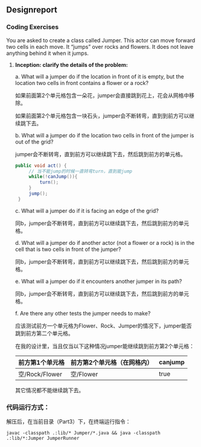 ## Designreport

### Coding Exercises

You are asked to create a class called Jumper. This actor can move forward two cells in each move. It “jumps” over rocks and flowers. It does not leave anything behind it when it jumps.

1. **Inception: clarify the details of the problem:**

   a. What will a jumper do if the location in front of it is empty, but the location two cells in front contains a flower or a rock?

   如果前面第2个单元格包含一朵花，jumper会直接跳到花上，花会从网格中移除。

   如果前面第2个单元格包含一块石头，jumper会不断转弯，直到到前方可以继续跳下去。

   b. What will a jumper do if the location two cells in front of the jumper is out of the grid?

   jumper会不断转弯，直到前方可以继续跳下去，然后跳到前方的单元格。

   ```java
   public void act() {
   		// 当不能jump的时候一直转弯turn，直到能jump
   		while(!canJump()){
   			turn();
   		}
   		jump();
   	}
   ```

   c. What will a jumper do if it is facing an edge of the grid?

   同b，jumper会不断转弯，直到前方可以继续跳下去，然后跳到前方的单元格。

   d. What will a jumper do if another actor (not a flower or a rock) is in the cell that is two cells in front of the jumper?

   同b，jumper会不断转弯，直到前方可以继续跳下去，然后跳到前方的单元格。

   e. What will a jumper do if it encounters another jumper in its path?

   同b，jumper会不断转弯，直到前方可以继续跳下去，然后跳到前方的单元格。

   f. Are there any other tests the jumper needs to make?

   应该测试前方一个单元格为Flower、Rock、Jumper的情况下，jumper能否跳到前方第二个单元格。

   在我的设计里，当且仅当以下这种情况jumper能继续跳到前方第2个单元格：

   | 前方第1个单元格 | 前方第2个单元格（在网格内） | canjump |
   | --------------- | --------------------------- | ------- |
   | 空/Rock/Flower  | 空/Flower                   | true    |

   其它情况都不能继续跳下去。

   

### 代码运行方式：

解压后，在当前目录（Part3）下，在终端运行指令：

```
javac -classpath .:lib/* Jumper/*.java && java -classpath .:lib/*:Jumper JumperRunner
```